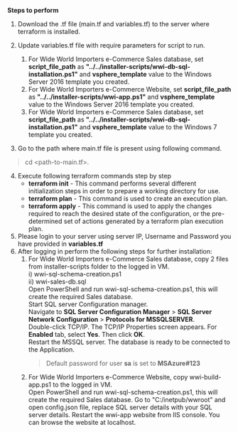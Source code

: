 **Steps to perform**
1. Download the .tf file (main.tf and variables.tf) to the server where terraform is installed.

2. Update variables.tf file with require parameters for script to run.

    1. For Wide World Importers e-Commerce Sales database, set **script_file_path** as **"../../installer-scripts/wwi-db-sql-installation.ps1"** and **vsphere_template** value to the Windows Server 2016 template you created.
    2. For Wide World Importers e-Commerce Website, set **script_file_path** as **"../../installer-scripts/wwi-app.ps1"** and **vsphere_template** value to the Windows Server 2016 template you created.
    3. For Wide World Importers e-Commerce Sales database, set **script_file_path** as **"../../installer-scripts/wwi-db-sql-installation.ps1"** and **vsphere_template** value to the Windows 7 template you created.

3. Go to the path where main.tf file is present using following command.
> cd <path-to-main.tf>.
4. Execute following terraform commands step by step
    * **terraform init** - This command performs several different initialization steps in order to prepare a working directory for use.
    * **terraform plan** - This command is used to create an execution plan. 
    * **terraform apply** - This command is used to apply the changes required to reach the desired state of the configuration, or the pre-determined set of actions generated by a terraform plan execution plan.
5. Please login to your server using server IP, Username and Password you have provided in **variables.tf**
6. After logging in perform the following steps for further installation:
    1.  For Wide World Importers e-Commerce Sales database, copy 2 files from installer-scripts folder to the logged in VM.  
        i) wwi-sql-schema-creation.ps1  
        ii) wwi-sales-db.sql        
        Open PowerShell and run wwi-sql-schema-creation.ps1, this will create the required Sales database.  
        Start SQL server Configuration manager.  
        Navigate to **SQL Server Configuration Manager** > **SQL Server Network Configuration** > **Protocols for MSSQLSERVER**.  
        Double-click TCP/IP. The TCP/IP Properties screen appears.
        For **Enabled** tab, select **Yes**. Then click **OK**.  
        Restart the MSSQL server.
        The database is ready to be connected to the Application.
        > Default password for user **sa** is set to **MSAzure#123**
    2. For Wide World Importers e-Commerce Website, copy wwi-build-app.ps1 to the logged in VM.  
    Open PowerShell and run wwi-sql-schema-creation.ps1, this will create the required Sales database.
    Go to "C:/inetpub/wwroot" and open config.json file, replace SQL server details with your SQL server details.
    Restart the wwi-app website from IIS console.
    You can browse the website at localhost.